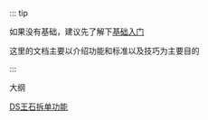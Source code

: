 ::: tip

如果没有基础，建议先了解下[基础入门](https://wd.kodocode.cn/start/%E5%88%9D%E6%AD%A5%E4%BA%86%E8%A7%A3.html)<br>

这里的文档主要以介绍功能和标准以及技巧为主要目的

:::



大纲

[DS王石拆单功能](https://wd.kodocode.cn/promote/DS%E7%8E%8B%E7%9F%B3%E6%8B%86%E5%8D%95%E5%8A%9F%E8%83%BD.html)